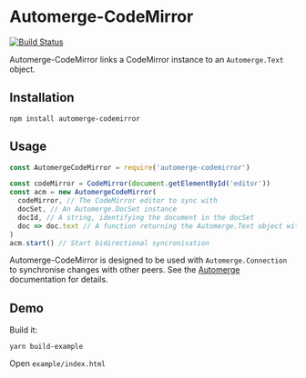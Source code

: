 # Automerge-CodeMirror

[![Build Status](https://travis-ci.org/aslakhellesoy/automerge-codemirror.svg?branch=master)](https://travis-ci.org/aslakhellesoy/automerge-codemirror)

Automerge-CodeMirror links a CodeMirror instance to an `Automerge.Text` object.

## Installation

    npm install automerge-codemirror

## Usage

```javascript
const AutomergeCodeMirror = require('automerge-codemirror')

const codeMirror = CodeMirror(document.getElementById('editor'))
const acm = new AutomergeCodeMirror(
  codeMirror, // The CodeMirror editor to sync with
  docSet, // An Automerge.DocSet instance
  docId, // A string, identifying the document in the docSet
  doc => doc.text // A function returning the Automerge.Text object within the Automerge document
)
acm.start() // Start bidirectional syncronisation
```

Automerge-CodeMirror is designed to be used with `Automerge.Connection` to synchronise changes with
other peers. See the [Automerge](https://github.com/automerge/automerge) documentation for details.

## Demo

Build it:

    yarn build-example

Open `example/index.html`
